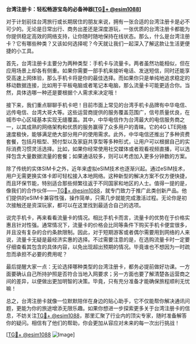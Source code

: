 **台湾注册卡：轻松畅游宝岛的必备神器[[TG💪+ @esim1088](https://t.me/s/esim1088)]**

对于计划前往台湾旅行或长期居住的朋友来说，拥有一张合适的台湾注册卡是必不可少的。无论是日常出行、商务出差还是深度游玩，一张优质的台湾注册卡都能为你提供稳定高效的网络支持，让你随时随地保持在线状态。那么，什么是台湾注册卡？它有哪些种类？又该如何选择呢？今天就让我们一起深入了解这款让生活更便捷的小工具。

首先，台湾注册卡主要分为两种类型：手机卡与流量卡。两者虽然功能相似，但在应用场景上却各有侧重。如果你需要一部手机来接听电话、发送短信，同时还能享受高速上网体验，那么手机卡将是你的最佳选择。而如果你只是单纯地追求稳定的移动数据连接，比如用于平板电脑或者笔记本电脑，那么流量卡可能更适合你。当然，具体选哪一种还是要根据个人需求来决定哦！

接下来，我们重点聊聊手机卡吧！目前市面上常见的台湾手机卡品牌有中华电信、远传电信、台湾大哥大等。这些运营商提供的服务覆盖范围广，信号质量优良，在城市中心区域基本实现无缝覆盖。其中，中华电信作为台湾最大的电信服务商之一，以其成熟的网络架构和优质的服务赢得了众多用户的青睐。它的4G LTE网络速度极快，能够满足绝大部分用户的使用需求。此外，中华电信还推出了多种资费套餐，包括月租型、预付型以及家庭共享型等多种形式，让用户可以根据自己的实际消费习惯灵活选择。比如，如果你经常使用社交媒体或者观看视频直播，可以选择包含大量数据流量的套餐；如果通话较多，则可以考虑加入更多分钟数的方案。

除了传统的实体SIM卡之外，近年来虚拟eSIM技术也逐渐兴起。通过eSIM技术，用户无需更换实体卡即可轻松接入本地网络。这种新型的解决方案不仅方便快捷，而且环保节能，特别适合那些频繁往返于不同国家和地区的人士。值得一提的是，像我们的合作伙伴——[TG💪+ @esim1088](https://t.me/s/esim1088)，就专门致力于推广此类创新产品。他们提供的eSIM卡兼容性强，操作简单，只需几步就能完成激活过程。无论你是初次接触还是资深玩家，都可以在这里找到最适合自己的选项。

说完手机卡，再来看看流量卡的情况。相比手机卡而言，流量卡的优势在于价格实惠且针对性强。通常情况下，流量卡的价格会比同等条件下购买手机卡便宜很多，并且没有复杂的合约条款限制。因此，对于短期游客或者偶尔需要用到网络的人来说，流量卡无疑是最经济实惠的选择。不过需要注意的是，在选购流量卡时一定要仔细查看其包含的具体内容，以免出现超出预期的情况。毕竟谁也不想因为一时疏忽而承担不必要的费用呢？

最后提醒大家一点：无论选择哪种类型的台湾注册卡，都务必提前做好功课。一方面要确认自己所持护照是否符合当地入网要求；另一方面也要了解清楚各运营商之间的差异，以便做出更加明智的决策。毕竟，只有充分准备才能确保旅程顺利无忧嘛！

总之，台湾注册卡就像一位默默陪伴在身边的贴心助手，它不仅能帮你解决通讯问题，更能为你的旅途增添无限乐趣。如果你想进一步探索更多关于台湾注册卡的信息，不妨关注[TG💪+ @esim1088](https://t.me/s/esim1088)，那里汇聚了行业内的顶尖专家，随时准备解答你的疑问。相信有了他们的帮助，你会更加从容应对未来的每一次出行挑战！

[[TG💪+ @esim1088](https://t.me/s/esim1088) ![Image](https://i.postimg.cc/4NQfJmqS/Snipaste-2025-05-13-00-14-12.png)]
